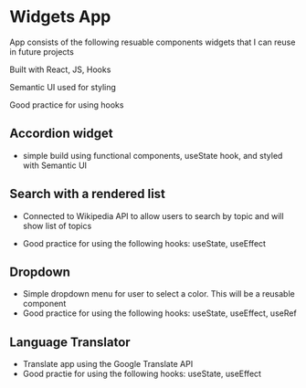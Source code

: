 # Widgets App

App consists of the following resuable components widgets that I can reuse in future projects

Built with React, JS, Hooks

Semantic UI used for styling

Good practice for using hooks

## Accordion widget

- simple build using functional components, useState hook, and styled with Semantic UI

## Search with a rendered list

- Connected to Wikipedia API to allow users to search by topic and will show list of topics
<!-- - 'https://en.wikipedia.org/w/api.php?action=query&list=search&format=json&srsearch=SEARCHTERM' -->
- Good practice for using the following hooks: useState, useEffect

## Dropdown

- Simple dropdown menu for user to select a color. This will be a reusable component
- Good practice for using the following hooks: useState, useEffect, useRef

## Language Translator

- Translate app using the Google Translate API
- Good practie for using the following hooks: useState, useEffect
